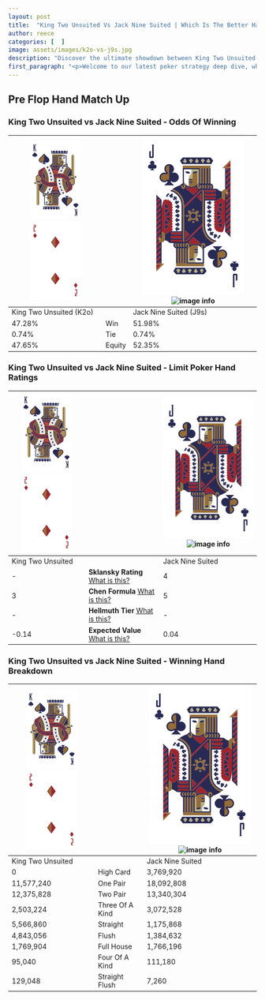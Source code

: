 ```yaml
---
layout: post
title:  "King Two Unsuited Vs Jack Nine Suited | Which Is The Better Hand In Poker? A Complete Guide"
author: reece
categories: [  ]
image: assets/images/k2o-vs-j9s.jpg
description: "Discover the ultimate showdown between King Two Unsuited and Jack Nine Suited in poker! Uncover the odds, strategies, and scenarios where one hand triumphs over the other. Get ready to up your poker game with this thrilling analysis."
first_paragraph: "<p>Welcome to our latest poker strategy deep dive, where we're pitting two distinct hands against each other in a high-stakes showdown: King Two Unsuited vs Jack Nine Suited.</p><p>In the dynamic world of poker, every decision counts, and knowing which hand holds the upper hand is key to your success at the table.</p><p>In this article, we'll dissect these two hands, explore the scenarios where one dominates the other, and equip you with the knowledge to make strategic choices that can tip the odds in your favor.</p><p>Get ready to unravel the intriguing dynamics of these poker hands and elevate your game to new heights.</p>"
---
```




[comment]: # (sp0)

## Pre Flop Hand Match Up

<div class="table hand-ratings" markdown="1"> 



### King Two Unsuited vs Jack Nine Suited - Odds Of Winning


    
| ![image info](assets/images/hand1/K.png) ![image info](assets/images/hand1/2o.png) |  | ![image info](assets/images/hand2/J.png) ![image info](assets/images/hand2/9s.png) |
| -------- | -------- | -------- |
| King Two Unsuited (K2o) |  | Jack Nine Suited (J9s) |
| 47.28% | Win | 51.98% |
| 0.74% | Tie | 0.74% |
| 47.65% | Equity | 52.35% |




[comment]: # (sp1)



### King Two Unsuited vs Jack Nine Suited - Limit Poker Hand Ratings


    
| ![image info](assets/images/hand1/K.png) ![image info](assets/images/hand1/2o.png) |  | ![image info](assets/images/hand2/J.png) ![image info](assets/images/hand2/9s.png) |
| -------- | -------- | -------- |
| King Two Unsuited |  | Jack Nine Suited |
| - | **Sklansky Rating** [What is this?](/sklansky-rating-explained) | 4 |
| 3 | **Chen Formula** [What is this?](/chen-formula-explained) | 5 |
| - | **Hellmuth Tier** [What is this?](/Hellmuth-tier-explained) | - |
| -0.14 | **Expected Value** [What is this?](/expected-value-explained) | 0.04 |




[comment]: # (sp2)



### King Two Unsuited vs Jack Nine Suited - Winning Hand Breakdown


    
| ![image info](assets/images/hand1/K.png) ![image info](assets/images/hand1/2o.png) |  | ![image info](assets/images/hand2/J.png) ![image info](assets/images/hand2/9s.png) |
| -------- | -------- | -------- |
| King Two Unsuited |  | Jack Nine Suited |
| 0 | High Card | 3,769,920 |
| 11,577,240 | One Pair | 18,092,808 |
| 12,375,828 | Two Pair | 13,340,304 |
| 2,503,224 | Three Of A Kind | 3,072,528 |
| 5,566,860 | Straight | 1,175,868 |
| 4,843,056 | Flush | 1,384,632 |
| 1,769,904 | Full House | 1,766,196 |
| 95,040 | Four Of A Kind | 111,180 |
| 129,048 | Straight Flush | 7,260 |




[comment]: # (sp3)



</div>

[comment]: # (sp4)



[comment]: # (sp5)

